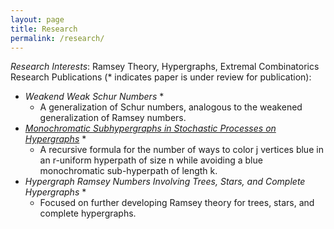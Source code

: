 ```yaml
---
layout: page
title: Research
permalink: /research/
---
```


*Research Interests*:  Ramsey Theory, Hypergraphs, Extremal Combinatorics
Research Publications (* indicates paper is under review for publication):
 
+ *Weakend Weak Schur Numbers* *  
  + A generalization of Schur numbers, analogous to the weakened generalization of Ramsey numbers.
+ [*Monochromatic Subhypergraphs in Stochastic Processes on Hypergraphs*](https://arxiv.org/pdf/2003.00035.pdf) *  
  + A recursive formula for the number of ways to color j vertices blue in an r-uniform hyperpath of size n while avoiding a blue monochromatic sub-hyperpath of length k. 
+ *Hypergraph Ramsey Numbers Involving Trees, Stars, and Complete Hypergraphs* *  
  + Focused on further developing Ramsey theory for trees, stars, and complete hypergraphs.

